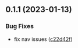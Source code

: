 ## 0.1.1 (2023-01-13)


### Bug Fixes

* fix nav issues ([c22d42f](https://github.com/nanthakumaran-s/portfolio/commit/c22d42f82492f30a92d4a0f14562b6eea6f3636d))



